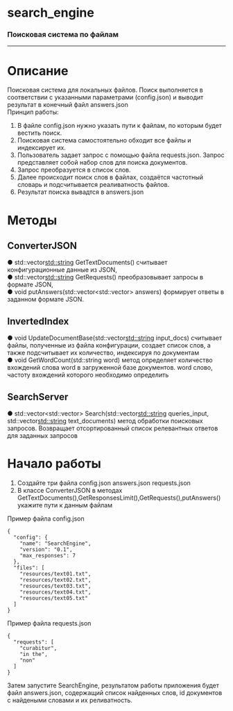 # search_engine
### Поисковая система по файлам
---
# Описание

Поисковая система для локальных файлов. Поиск выполняется в соответствии с указанными параметрами (config.json) и выводит результат в конечный файл answers.json   
Принцип работы:  
1. В файле config.json нужно указать пути к файлам, по которым будет вестить поиск.  
2. Поисковая система самостоятельно обходит все файлы и индексирует их.  
3. Пользователь задает запрос с помощью файла requests.json. Запрос представляет собой набор слов для поиска документов.  
4. Запрос преобразуется в список слов.  
5. Далее происходит поиск слов в файлах, создаётся частотный словарь и подсчитывается реаливатность файлов.  
6. Результат поиска вывадтся в answers.json  

# Методы
## ConverterJSON
● std::vector<std::string> GetTextDocuments() считывает конфигурационные данные из JSON,  
● std::vector<std::string> GetRequests() преобразовывает запросы в формате JSON,  
● void putAnswers(std::vector<std::vector<RelativeIndex>> answers) формирует ответы в заданном формате JSON.  

## InvertedIndex
● void UpdateDocumentBase(std::vector<std::string> input_docs) считывает файлы, полученные из файла конфигурации, создает список слов, а также подсчитывает их количество, индексируя по документам  
● void GetWordCount(std::string word) метод определяет количество вхождений слова word в загруженной базе документов. word слово, частоту вхождений которого необходимо определить  

## SearchServer
● std::vector<std::vector<RelativeIndex>> Search(std::vector<std::string> queries_input, std::vector<std::string> text_documents) метод обработки поисковых запросов. Возвращает отсортированный список релевантных ответов для заданных запросов  

# Начало работы
1. Создайте три файла config.json answers.json requests.json  
2. В классе ConverterJSON в методах GetTextDocuments(),GetResponsesLimit(),GetRequests(),putAnswers() укажите пути к данным файлам  

Пример файла config.json
```
{
  "config": {
    "name": "SearchEngine",
    "version": "0.1",
    "max_responses": 7
  },
  "files": [
    "resources/text01.txt",
    "resources/text02.txt",
    "resources/text03.txt",
    "resources/text04.txt",
    "resources/text05.txt"
  ]
}
```

Пример файла requests.json
```
{
  "requests": [
    "curabitur",
    "in the",
    "non"
  ]
}
```
Затем запустите SearchEngine, результатом работы приложения будет файл answers.json, содержащий список найденных слов, id документов с найдеными словами и их реливатность.
